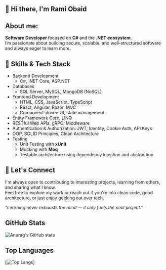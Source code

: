 ## 👋 Hi there, I'm Rami Obaid

## About me:
**Software Developer** focused on **C#** and the **.NET ecosystem**.  
I’m passionate about building secure, scalable, and well-structured software and always eager to learn more.

## 🧰 Skills & Tech Stack
- Backend Development
  - C#, .NET Core, ASP.NET
- Databases
  - SQL Server, MySQL, MongoDB (NoSQL)
- Frontend Development
  - HTML, CSS, JavaScript, TypeScript
  - React, Angular, Razor, MVC
  - Component-driven UI, state management
- Entity Framework Core, LINQ
- RESTful Web APIs, gRPC, Middleware
- Authentication & Authorization: JWT, Identity, Cookie Auth, API Keys
- OOP, SOLID Principles, Clean Architecture
- Testing
  - Unit Testing with **xUnit**
  - Mocking with **Moq**
  - Testable architecture using dependency injection and abstraction

## 🤝 Let's Connect

I'm always open to contributing to interesting projects, learning from others, and sharing what I know.  
Feel free to explore my work or reach out if you're into clean code, good architecture, or just enjoy geeking out over tech.

 _"Learning never exhausts the mind — it only fuels the next project."_

## GitHub Stats
![Anurag's GitHub stats](https://github-readme-stats.vercel.app/api?username=RamiObaid92&show=prs_merged,prs_merged_percentage&show_icons=true&theme=tokyonight)

## Top Languages
[![Top Langs](https://github-readme-stats.vercel.app/api/top-langs/?username=RamiObaid92&layout=donut-vertical&theme=tokyonight)]
